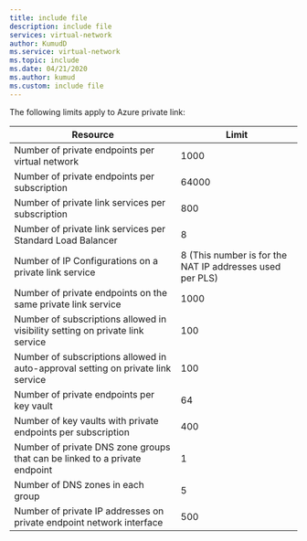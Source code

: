 ```yaml
---
title: include file
description: include file
services: virtual-network
author: KumudD
ms.service: virtual-network
ms.topic: include
ms.date: 04/21/2020
ms.author: kumud
ms.custom: include file
---
```



 The following limits apply to Azure private link:

|Resource |Limit |
|---------|---------|
|Number of private endpoints per virtual network     |  1000       |
|Number of private endpoints per subscription       |   64000       |
|Number of private link services per subscription         |   800      |
|Number of private link services per Standard Load Balancer         |   8      |
|Number of IP Configurations on a private link service     |  8 (This number is for the NAT IP addresses used per PLS)       |
|Number of private endpoints on the same private link service   |  1000       |
|Number of subscriptions allowed in visibility setting on private link service   |  100       |
|Number of subscriptions allowed in auto-approval setting on private link service   |  100       |
|Number of private endpoints per key vault | 64 |
|Number of key vaults with private endpoints per subscription | 400 |
|Number of private DNS zone groups that can be linked to a private endpoint | 1 |
|Number of DNS zones in each group | 5 |
|Number of private IP addresses on private endpoint network interface     |  500   |
